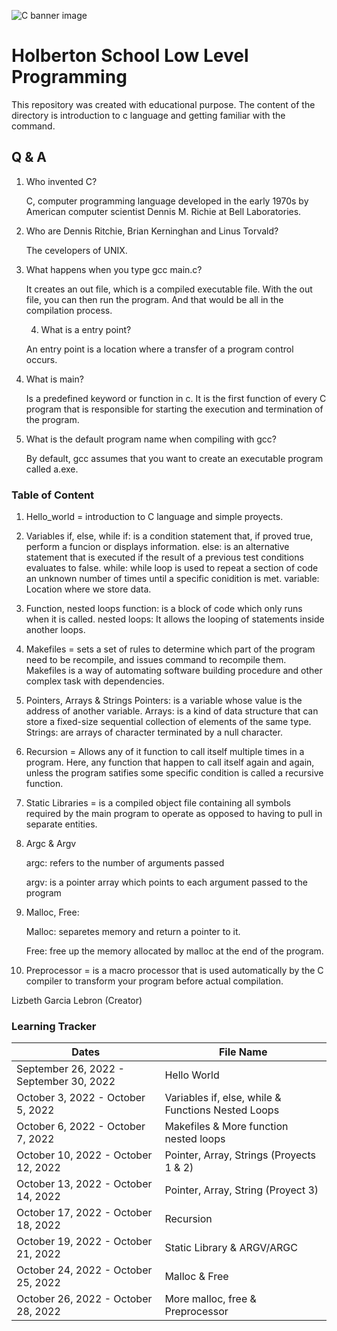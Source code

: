 ![C banner image](https://media.geeksforgeeks.org/wp-content/cdn-uploads/Clanguage-1024x341.png)
# Holberton School Low Level Programming
This repository was created with educational purpose. The content of the directory is introduction to c language and getting familiar with the command. 

## Q & A

1. Who invented C?
     
     C, computer programming language developed in the early 1970s by American computer scientist Dennis M. Richie at Bell Laboratories. 
     

2. Who are Dennis Ritchie, Brian Kerninghan and Linus Torvald?

     The cevelopers of UNIX.

3. What happens when you type gcc main.c?

     It creates an out file, which is a compiled executable file. With the out file, you can then run the program. And that would be all in the compilation process.
    
    4. What is a entry point?
     
     An entry point is a location where a transfer of a program control occurs.

5. What is main?

     Is a predefined keyword or function in c. It is the first function of every C program that is responsible for starting the execution and termination of the program.

6. What is the default program name when compiling with gcc?

     By default, gcc assumes that you want to create an executable program called a.exe.
     
### Table of Content 

1. Hello_world = introduction to C language and simple proyects.

2. Variables if, else, while
     if: is a condition statement that, if proved true, perform a funcion or displays information.
     else: is an alternative statement that is executed if the result of a previous test conditions evaluates to false.
     while: while loop is used to repeat a section of code an unknown number of times until a specific conidition is met.
     variable: Location where we store data.

3. Function, nested loops
    function: is a block of code which only runs when it is called.
    nested loops: It allows the looping of statements inside another loops.

4. Makefiles = sets a set of rules to determine which part of the program need to be recompile, and issues command to recompile them. Makefiles is a way of automating software building procedure and other complex task with dependencies. 

5. Pointers, Arrays & Strings
     Pointers: is a variable whose value is the address of another variable.
     Arrays: is a kind of data structure that can store a fixed-size sequential collection of elements of the same type.
     Strings: are arrays of character terminated by a null character.
     
 6. Recursion = Allows any of it function to call itself multiple times in a program. Here, any function that happen to call itself again and again, unless the program satifies some specific condition is called a recursive function.
 
 7. Static Libraries = is a compiled object file containing all symbols required by the main program to operate as opposed to having to pull in separate entities.
 
 8. Argc & Argv
 
     argc: refers to the number of arguments passed
     
     argv: is a pointer array which points to each argument passed to the program
     
 9.  Malloc, Free:
 
     Malloc: separetes memory and return a pointer to it.
     
     Free: free up the memory allocated by malloc at the end of the program.
 
 10. Preprocessor = is a macro processor that is used automatically by the C compiler to transform your program before actual compilation.

Lizbeth Garcia Lebron (Creator)

### Learning Tracker
| Dates                                   | File Name                                          |
|-----------------------------------------|----------------------------------------------------|
| September 26, 2022 - September 30, 2022 | Hello World                                        |
| October 3, 2022 - October 5, 2022       | Variables if, else, while & Functions Nested Loops |
| October 6, 2022 - October 7, 2022       | Makefiles & More function nested loops             |
| October 10, 2022 - October 12, 2022     | Pointer, Array, Strings (Proyects 1 & 2)           |
| October 13, 2022 - October 14, 2022     | Pointer, Array, String (Proyect 3)                 |
| October 17, 2022 - October 18, 2022     | Recursion                                          |
| October 19, 2022 - October 21, 2022     | Static Library & ARGV/ARGC                         |
| October 24, 2022 - October 25, 2022     | Malloc & Free                                      |
| October 26, 2022 - October 28, 2022     | More malloc, free & Preprocessor                   |
